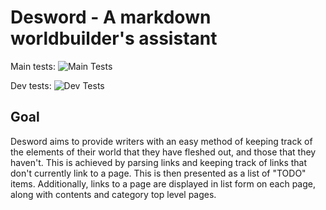 # Desword - A markdown worldbuilder's assistant

Main tests: ![Main Tests](https://github.com/tomlockwood/desword/actions/workflows/ci.yml/badge.svg?branch=main)

Dev tests: ![Dev Tests](https://github.com/tomlockwood/desword/actions/workflows/ci.yml/badge.svg?branch=main)

## Goal

Desword aims to provide writers with an easy method of keeping track of the elements of their world that they have fleshed out, and those that they haven't.  This is achieved by parsing links and keeping track of links that don't currently link to a page. This is then presented as a list of "TODO" items. Additionally, links to a page are displayed in list form on each page, along with contents and category top level pages.